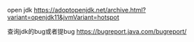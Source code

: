 

open jdk
https://adoptopenjdk.net/archive.html?variant=openjdk11&jvmVariant=hotspot


查询jdk的bug或者提bug  https://bugreport.java.com/bugreport/